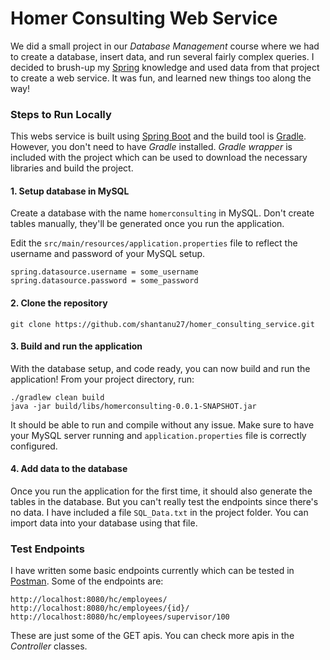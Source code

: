 # Homer Consulting Web Service

We did a small project in our *Database Management* course where we had to create a database, insert data, and run several 
fairly complex queries. I decided to brush-up my [Spring](https://projects.spring.io/spring-boot/) knowledge and used data from that project to create a web service.
It was fun, and learned new things too along the way!

### Steps to Run Locally

This webs service is built using [Spring Boot](https://projects.spring.io/spring-boot/) and the build tool is 
[Gradle](https://gradle.org/). However, you don't need to have *Gradle* installed. *Gradle wrapper* is included with the project
which can be used to download the necessary libraries and build the project. 

#### 1. Setup database in MySQL

Create a database with the name `homerconsulting` in MySQL.
Don't create tables manually, they'll be generated once you run the application.

Edit the `src/main/resources/application.properties` file to reflect the username and password of your MySQL setup.

```
spring.datasource.username = some_username
spring.datasource.password = some_password
```

#### 2. Clone the repository

```
git clone https://github.com/shantanu27/homer_consulting_service.git
```

#### 3. Build and run the application

With the database setup, and code ready, you can now build and run the application! From your project directory, run:

```
./gradlew clean build
java -jar build/libs/homerconsulting-0.0.1-SNAPSHOT.jar 
```
It should be able to run and compile without any issue. Make sure to have your MySQL server running and `application.properties`
file is correctly configured.

#### 4. Add data to the database

Once you run the application for the first time, it should also generate the tables in the database. But you can't really test
the endpoints since there's no data. 
I have included a file `SQL_Data.txt` in the project folder. You can import data into your database using that file. 

### Test Endpoints

I have written some basic endpoints currently which can be tested in [Postman](https://www.getpostman.com/). Some of the endpoints are:

```
http://localhost:8080/hc/employees/
http://localhost:8080/hc/employees/{id}/
http://localhost:8080/hc/employees/supervisor/100
```

These are just some of the GET apis. You can check more apis in the *Controller* classes. 
